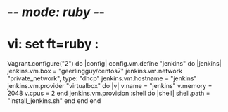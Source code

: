 
 # -*- mode: ruby -*-
 # vi: set ft=ruby :

Vagrant.configure("2") do |config|
  config.vm.define "jenkins" do |jenkins|
    jenkins.vm.box = "geerlingguy/centos7"
    jenkins.vm.network "private_network", type: "dhcp"
    jenkins.vm.hostname = "jenkins"
    jenkins.vm.provider "virtualbox" do |v|
      v.name = "jenkins"
      v.memory = 2048
      v.cpus = 2
    end
    jenkins.vm.provision :shell do |shell|
      shell.path = "install_jenkins.sh"
    end
  end
end